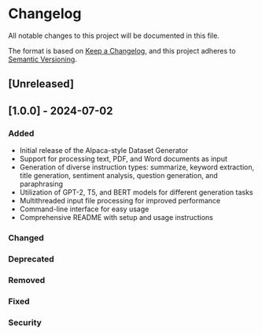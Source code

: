 # Changelog

All notable changes to this project will be documented in this file.

The format is based on [Keep a Changelog](https://keepachangelog.com/en/1.0.0/),
and this project adheres to [Semantic Versioning](https://semver.org/spec/v2.0.0.html).

## [Unreleased]

## [1.0.0] - 2024-07-02

### Added
- Initial release of the Alpaca-style Dataset Generator
- Support for processing text, PDF, and Word documents as input
- Generation of diverse instruction types: summarize, keyword extraction, title generation, sentiment analysis, question generation, and paraphrasing
- Utilization of GPT-2, T5, and BERT models for different generation tasks
- Multithreaded input file processing for improved performance
- Command-line interface for easy usage
- Comprehensive README with setup and usage instructions

### Changed

### Deprecated

### Removed

### Fixed

### Security

